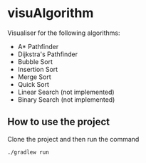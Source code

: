 # visuAlgorithm
Visualiser for the following algorithms:
- A* Pathfinder
- Dijkstra's Pathfinder
- Bubble Sort
- Insertion Sort
- Merge Sort
- Quick Sort
- Linear Search (not implemented)
- Binary Search (not implemented)


## How to use the project
Clone the project and then run the command

`./gradlew run`

